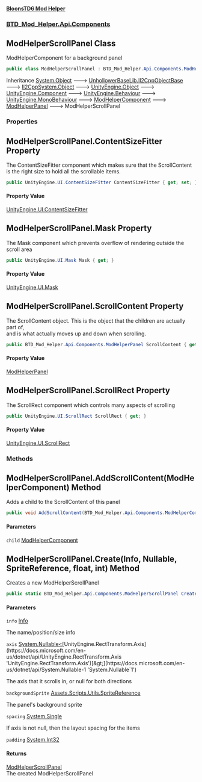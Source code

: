 #### [BloonsTD6 Mod Helper](README.md 'README')
### [BTD_Mod_Helper.Api.Components](README.md#BTD_Mod_Helper.Api.Components 'BTD_Mod_Helper.Api.Components')

## ModHelperScrollPanel Class

ModHelperComponent for a background panel

```csharp
public class ModHelperScrollPanel : BTD_Mod_Helper.Api.Components.ModHelperPanel
```

Inheritance [System.Object](https://docs.microsoft.com/en-us/dotnet/api/System.Object 'System.Object') &#129106; [UnhollowerBaseLib.Il2CppObjectBase](https://docs.microsoft.com/en-us/dotnet/api/UnhollowerBaseLib.Il2CppObjectBase 'UnhollowerBaseLib.Il2CppObjectBase') &#129106; [Il2CppSystem.Object](https://docs.microsoft.com/en-us/dotnet/api/Il2CppSystem.Object 'Il2CppSystem.Object') &#129106; [UnityEngine.Object](https://docs.microsoft.com/en-us/dotnet/api/UnityEngine.Object 'UnityEngine.Object') &#129106; [UnityEngine.Component](https://docs.microsoft.com/en-us/dotnet/api/UnityEngine.Component 'UnityEngine.Component') &#129106; [UnityEngine.Behaviour](https://docs.microsoft.com/en-us/dotnet/api/UnityEngine.Behaviour 'UnityEngine.Behaviour') &#129106; [UnityEngine.MonoBehaviour](https://docs.microsoft.com/en-us/dotnet/api/UnityEngine.MonoBehaviour 'UnityEngine.MonoBehaviour') &#129106; [ModHelperComponent](BTD_Mod_Helper.Api.Components.ModHelperComponent.md 'BTD_Mod_Helper.Api.Components.ModHelperComponent') &#129106; [ModHelperPanel](BTD_Mod_Helper.Api.Components.ModHelperPanel.md 'BTD_Mod_Helper.Api.Components.ModHelperPanel') &#129106; ModHelperScrollPanel
### Properties

<a name='BTD_Mod_Helper.Api.Components.ModHelperScrollPanel.ContentSizeFitter'></a>

## ModHelperScrollPanel.ContentSizeFitter Property

The ContentSizeFitter component which makes sure that the ScrollContent  
is the right size to hold all the scrollable items.

```csharp
public UnityEngine.UI.ContentSizeFitter ContentSizeFitter { get; set; }
```

#### Property Value
[UnityEngine.UI.ContentSizeFitter](https://docs.microsoft.com/en-us/dotnet/api/UnityEngine.UI.ContentSizeFitter 'UnityEngine.UI.ContentSizeFitter')

<a name='BTD_Mod_Helper.Api.Components.ModHelperScrollPanel.Mask'></a>

## ModHelperScrollPanel.Mask Property

The Mask component which prevents overflow of rendering outside the scroll area

```csharp
public UnityEngine.UI.Mask Mask { get; }
```

#### Property Value
[UnityEngine.UI.Mask](https://docs.microsoft.com/en-us/dotnet/api/UnityEngine.UI.Mask 'UnityEngine.UI.Mask')

<a name='BTD_Mod_Helper.Api.Components.ModHelperScrollPanel.ScrollContent'></a>

## ModHelperScrollPanel.ScrollContent Property

The ScrollContent object. This is the object that the children are actually part of,  
and is what actually moves up and down when scrolling.

```csharp
public BTD_Mod_Helper.Api.Components.ModHelperPanel ScrollContent { get; }
```

#### Property Value
[ModHelperPanel](BTD_Mod_Helper.Api.Components.ModHelperPanel.md 'BTD_Mod_Helper.Api.Components.ModHelperPanel')

<a name='BTD_Mod_Helper.Api.Components.ModHelperScrollPanel.ScrollRect'></a>

## ModHelperScrollPanel.ScrollRect Property

The ScrollRect component which controls many aspects of scrolling

```csharp
public UnityEngine.UI.ScrollRect ScrollRect { get; }
```

#### Property Value
[UnityEngine.UI.ScrollRect](https://docs.microsoft.com/en-us/dotnet/api/UnityEngine.UI.ScrollRect 'UnityEngine.UI.ScrollRect')
### Methods

<a name='BTD_Mod_Helper.Api.Components.ModHelperScrollPanel.AddScrollContent(BTD_Mod_Helper.Api.Components.ModHelperComponent)'></a>

## ModHelperScrollPanel.AddScrollContent(ModHelperComponent) Method

Adds a child to the ScrollContent of this panel

```csharp
public void AddScrollContent(BTD_Mod_Helper.Api.Components.ModHelperComponent child);
```
#### Parameters

<a name='BTD_Mod_Helper.Api.Components.ModHelperScrollPanel.AddScrollContent(BTD_Mod_Helper.Api.Components.ModHelperComponent).child'></a>

`child` [ModHelperComponent](BTD_Mod_Helper.Api.Components.ModHelperComponent.md 'BTD_Mod_Helper.Api.Components.ModHelperComponent')

<a name='BTD_Mod_Helper.Api.Components.ModHelperScrollPanel.Create(BTD_Mod_Helper.Api.Components.Info,System.Nullable_UnityEngine.RectTransform.Axis_,Assets.Scripts.Utils.SpriteReference,float,int)'></a>

## ModHelperScrollPanel.Create(Info, Nullable<Axis>, SpriteReference, float, int) Method

Creates a new ModHelperScrollPanel

```csharp
public static BTD_Mod_Helper.Api.Components.ModHelperScrollPanel Create(BTD_Mod_Helper.Api.Components.Info info, System.Nullable<UnityEngine.RectTransform.Axis> axis, Assets.Scripts.Utils.SpriteReference backgroundSprite=null, float spacing=0f, int padding=0);
```
#### Parameters

<a name='BTD_Mod_Helper.Api.Components.ModHelperScrollPanel.Create(BTD_Mod_Helper.Api.Components.Info,System.Nullable_UnityEngine.RectTransform.Axis_,Assets.Scripts.Utils.SpriteReference,float,int).info'></a>

`info` [Info](BTD_Mod_Helper.Api.Components.Info.md 'BTD_Mod_Helper.Api.Components.Info')

The name/position/size info

<a name='BTD_Mod_Helper.Api.Components.ModHelperScrollPanel.Create(BTD_Mod_Helper.Api.Components.Info,System.Nullable_UnityEngine.RectTransform.Axis_,Assets.Scripts.Utils.SpriteReference,float,int).axis'></a>

`axis` [System.Nullable&lt;](https://docs.microsoft.com/en-us/dotnet/api/System.Nullable-1 'System.Nullable`1')[UnityEngine.RectTransform.Axis](https://docs.microsoft.com/en-us/dotnet/api/UnityEngine.RectTransform.Axis 'UnityEngine.RectTransform.Axis')[&gt;](https://docs.microsoft.com/en-us/dotnet/api/System.Nullable-1 'System.Nullable`1')

The axis that it scrolls in, or null for both directions

<a name='BTD_Mod_Helper.Api.Components.ModHelperScrollPanel.Create(BTD_Mod_Helper.Api.Components.Info,System.Nullable_UnityEngine.RectTransform.Axis_,Assets.Scripts.Utils.SpriteReference,float,int).backgroundSprite'></a>

`backgroundSprite` [Assets.Scripts.Utils.SpriteReference](https://docs.microsoft.com/en-us/dotnet/api/Assets.Scripts.Utils.SpriteReference 'Assets.Scripts.Utils.SpriteReference')

The panel's background sprite

<a name='BTD_Mod_Helper.Api.Components.ModHelperScrollPanel.Create(BTD_Mod_Helper.Api.Components.Info,System.Nullable_UnityEngine.RectTransform.Axis_,Assets.Scripts.Utils.SpriteReference,float,int).spacing'></a>

`spacing` [System.Single](https://docs.microsoft.com/en-us/dotnet/api/System.Single 'System.Single')

If axis is not null, then the layout spacing for the items

<a name='BTD_Mod_Helper.Api.Components.ModHelperScrollPanel.Create(BTD_Mod_Helper.Api.Components.Info,System.Nullable_UnityEngine.RectTransform.Axis_,Assets.Scripts.Utils.SpriteReference,float,int).padding'></a>

`padding` [System.Int32](https://docs.microsoft.com/en-us/dotnet/api/System.Int32 'System.Int32')

#### Returns
[ModHelperScrollPanel](BTD_Mod_Helper.Api.Components.ModHelperScrollPanel.md 'BTD_Mod_Helper.Api.Components.ModHelperScrollPanel')  
The created ModHelperScrollPanel